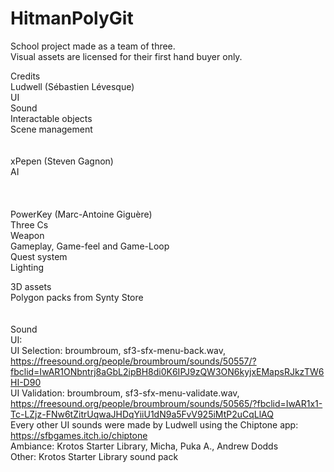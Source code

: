 # HitmanPolyGit
 School project made as a team of three. <br />
 Visual assets are licensed for their first hand buyer only. <br/>
 
Credits<br/>
Ludwell (Sébastien Lévesque)<br/>
    UI<br/>
    Sound<br/>
    Interactable objects<br/>
    Scene management<br/>
<br/><br/>
xPepen (Steven Gagnon)<br/>
    AI<br/>\
<br/><br/>
PowerKey (Marc-Antoine Giguère)<br/>
    Three Cs<br/>
    Weapon<br/>
    Gameplay, Game-feel and Game-Loop<br/>
    Quest system<br/>
    Lighting<br/>

3D assets<br/>
    Polygon packs from Synty Store<br/>
<br/><br/>
Sound<br/>
    UI:<br/>
        UI Selection: broumbroum, sf3-sfx-menu-back.wav, https://freesound.org/people/broumbroum/sounds/50557/?fbclid=IwAR1ONbntrj8aGbL2ipBH8di0K6IPJ9zQW3ON6kyjxEMapsRJkzTW6HI-D90<br/>
        UI Validation: broumbroum, sf3-sfx-menu-validate.wav, https://freesound.org/people/broumbroum/sounds/50565/?fbclid=IwAR1x1-Tc-LZjz-FNw6tZitrUqwaJHDqYiiU1dN9a5FvV925iMtP2uCqLlAQ<br/>
        Every other UI sounds were made by Ludwell using the Chiptone app: https://sfbgames.itch.io/chiptone<br/>
    Ambiance: Krotos Starter Library, Micha, Puka A., Andrew Dodds<br/>
    Other: Krotos Starter Library sound pack<br/>
